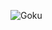 ![Goku](https://www.shutterstock.com/image-vector/silhouette-character-dragonball-z-anime-600nw-2363148467.jpg)
